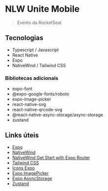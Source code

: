 # NLW Unite Mobile

> Evento da RocketSeat

## Tecnologias

- Typescript / Javascript
- React Native
- Expo
- NativeWind / Tailwind CSS

### Bibliotecas adicionais

- expo-font
- @expo-google-fonts/roboto
- expo-image-picker
- react-native-svg
- react-native-qrcode-svg
- @react-native-async-storage/async-storage
- zustand

## Links úteis

- [Expo](https://expo.dev/)
- [NativeWind](https://www.nativewind.dev/)
- [NativeWind Get Start with Expo Router](https://www.nativewind.dev/v4/getting-started/expo-router)
- [Tailwind CSS](https://tailwindcss.com/)
- [Icons Expo](https://icons.expo.fyi/Index)
- [Expo ImagePicker](https://docs.expo.dev/versions/latest/sdk/imagepicker/)
- [Expo AsyncStorage](https://docs.expo.dev/versions/latest/sdk/async-storage/)
- [Zustand](https://zustand-demo.pmnd.rs/)

